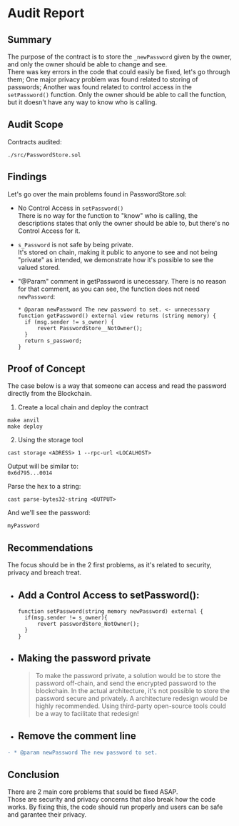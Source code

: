 # Audit Report

## Summary

The purpose of the contract is to store the `_newPassword` given by the owner, and only the owner should be able to change and see.  
There was key errors in the code that could easily be fixed, let's go through them;
One major privacy problem was found related to storing of passwords; Another was found related to control access in the `setPassword()` function. Only the owner should be able to call the function, but it doesn't have any way to know who is calling. 

## Audit Scope
Contracts audited:

    ./src/PasswordStore.sol


## Findings
Let's go over the main problems found in PasswordStore.sol:  

- No Control Access in `setPassword()`  
There is no way for the function to "know" who is calling, the descriptions states that only the owner should be able to, but there's no Control Access for it.
 
- `s_Password` is not safe by being private.  
It's stored on chain, making it public to anyone to see and not being "private" as intended, we demonstrate how it's possible to see the valued stored.
      

- "@Param" comment in getPassword is unecessary.
There is no reason for that comment, as you can see, the function does not need `newPassword`:  

      * @param newPassword The new password to set. <- unnecessary
      function getPassword() external view returns (string memory) {
        if (msg.sender != s_owner) {
            revert PasswordStore__NotOwner();
        }
        return s_password;
      }

## Proof of Concept

The case below is a way that someone can access and read the password directly from the Blockchain.

1. Create a local chain and deploy the contract 
```
make anvil
make deploy
```
2. Using the storage tool
```
cast storage <ADRESS> 1 --rpc-url <LOCALHOST>
```
Output will be similar to:  
`0x6d795...0014`  

Parse the hex to a string:
```
cast parse-bytes32-string <OUTPUT>
```  

And we'll see the password:  
```
myPassword
```


## Recommendations

The focus should be in the 2 first problems, as it's related to security, privacy and breach treat.

- Add a Control Access to setPassword():  
    - 
      function setPassword(string memory newPassword) external {
        if(msg.sender != s_owner){
            revert passwordStore_NotOwner();
        }
      }

- Making the password private
    - 
    > To make the password private, a solution would be to store the password off-chain, and send the encrypted password to the blockchain. In the actual architecture, it's not possible to store the password secure and privately. A architecture redesign would be highly recommended. Using third-party open-source tools could be a way to facilitate that redesign!  


- Remove the comment line
    - 
```diff
- * @param newPassword The new password to set.
```
## Conclusion

There are 2 main core problems that sould be fixed ASAP.  
Those are security and privacy concerns that also break how the code works.  By fixing this, the code should run properly and users can be safe and garantee their privacy.
